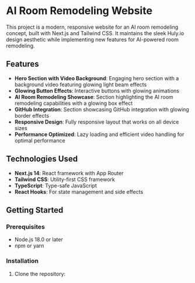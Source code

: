 # AI Room Remodeling Website

This project is a modern, responsive website for an AI room remodeling concept, built with Next.js and Tailwind CSS. It maintains the sleek Huly.io design aesthetic while implementing new features for AI-powered room remodeling.

## Features

- **Hero Section with Video Background**: Engaging hero section with a background video featuring glowing light beam effects
- **Glowing Button Effects**: Interactive buttons with glowing animations
- **AI Room Remodeling Showcase**: Section highlighting the AI room remodeling capabilities with a glowing box effect
- **GitHub Integration**: Section showcasing GitHub integration with glowing border effects
- **Responsive Design**: Fully responsive layout that works on all device sizes
- **Performance Optimized**: Lazy loading and efficient video handling for optimal performance

## Technologies Used

- **Next.js 14**: React framework with App Router
- **Tailwind CSS**: Utility-first CSS framework
- **TypeScript**: Type-safe JavaScript
- **React Hooks**: For state management and side effects

## Getting Started

### Prerequisites

- Node.js 18.0 or later
- npm or yarn

### Installation

1. Clone the repository:

